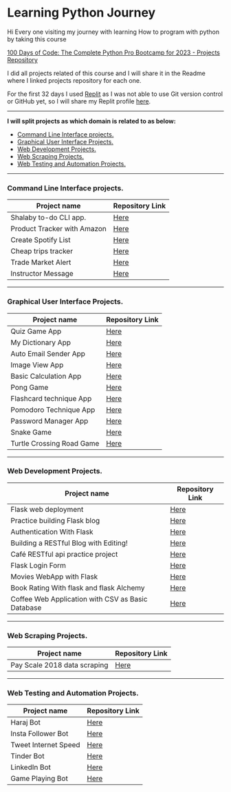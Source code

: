 # Learning Python Journey 

Hi Every one visiting my journey with learning How to program with python by taking this course 

[100 Days of Code: The Complete Python Pro Bootcamp for 2023 - Projects Repository](https://www.udemy.com/share/103J8C3@8vF2huHnPspsSsg_l6VXD-iqxMR_Ug802BMSxnn6k3bZDuE1vOlKTp6DtG3TlHrp/)

I did all projects related of this course and I will share it in the Readme where I linked projects repository  for each one.

For the first 32 days I used [Replit](https://replit.com/) as I was not able to use Git version control or GitHub yet, so I will share my Replit profile [here](https://replit.com/@MohamedShalaby2).

------

**I will split projects as which domain is related to as below:** 

- [Command Line Interface projects.](#one)
- [Graphical User Interface Projects.](#two)
- [Web Development Projects.](#three)
- [Web Scraping Projects.](#five)
- [Web Testing and Automation Projects.](#six)

------

### <a name='one'>Command Line Interface projects.</a>

| Project name                | Repository Link                                              |
| --------------------------- | ------------------------------------------------------------ |
| Shalaby to-do CLI app.      | [Here](https://github.com/Shalabyelectronics/shalaby_to_do)  |
| Product Tracker with Amazon | [Here](https://github.com/Shalabyelectronics/product_tracker) |
| Create Spotify List         | [Here](https://github.com/Shalabyelectronics/Create_spotify_list/blob/master/main.py) |
| Cheap trips tracker         | [Here](https://github.com/Shalabyelectronics/Cheap_trip_tracking) |
| Trade Market Alert          | [Here](https://github.com/Shalabyelectronics/trad_market/blob/master/playground.py) |
| Instructor Message          | [Here](https://github.com/Shalabyelectronics/instructorMessages) |

------

### <a name='two'>Graphical User Interface Projects.</a>

| Project name              | Repository Link                                              |
| ------------------------- | ------------------------------------------------------------ |
| Quiz Game App             | [Here](https://github.com/Shalabyelectronics/Quiz_Game_App)  |
| My Dictionary App         | [Here](https://github.com/Shalabyelectronics/my_dictionary_app) |
| Auto Email Sender App     | [Here](https://github.com/Shalabyelectronics/Auto_Email)     |
| Image View App            | [Here](https://github.com/Shalabyelectronics/image_viewer)   |
| Basic Calculation App     | [Here](https://github.com/Shalabyelectronics/Basic_calculation) |
| Pong Game                 | [Here](https://github.com/Shalabyelectronics/pogGame2)       |
| Flashcard technique App   | [Here](https://github.com/Shalabyelectronics/FlashCardProject) |
| Pomodoro Technique App    | [Here](https://github.com/Shalabyelectronics/pomodoroProject) |
| Password Manager App      | [Here](https://github.com/Shalabyelectronics/Password_manager) |
| Snake Game                | [Here](https://github.com/Shalabyelectronics/snakeGame3)     |
| Turtle Crossing Road Game | [Here](https://github.com/Shalabyelectronics/TurtleCrossingGame) |



------

### <a name='three'>Web Development Projects.</a>

| Project name                                      | Repository Link                                              |
| ------------------------------------------------- | ------------------------------------------------------------ |
| Flask web deployment                              | [Here](https://github.com/Shalabyelectronics/flask_web_deployment) |
| Practice building Flask blog                      | [Here](https://github.com/Shalabyelectronics/Practice_building_Flask_blog) |
| Authentication With Flask                         | [Here](https://github.com/Shalabyelectronics/AuthenticationWithFlask) |
| Building a RESTful Blog with Editing!             | [Here](https://github.com/Shalabyelectronics/BlogCapstoneProject) |
| Café RESTful api practice project                 | [Here](https://github.com/Shalabyelectronics/CoffeApiProject) |
| Flask Login Form                                  | [Here](https://github.com/Shalabyelectronics/Flask_Login_Form/blob/master/README.md) |
| Movies WebApp with Flask                          | [Here](https://github.com/Shalabyelectronics/MoviesWebApp_with_Flask/blob/master/README.md) |
| Book Rating With flask and flask Alchemy          | [Here](https://github.com/Shalabyelectronics/book_rating_with_flask) |
| Coffee Web Application with CSV as Basic Database | [Here](https://github.com/Shalabyelectronics/Coffe_Web_Application/blob/master/README.md) |



------

### <a name='five'>Web Scraping Projects.</a>

| Project name                 | Repository Link                                              |
| ---------------------------- | ------------------------------------------------------------ |
| Pay Scale 2018 data scraping | [Here](https://github.com/Shalabyelectronics/payscale_scraping) |



------

### <a name='six'>Web Testing and Automation Projects.</a>



| Project name         | Repository Link                                              |
| -------------------- | ------------------------------------------------------------ |
| Haraj Bot            | [Here](https://github.com/Shalabyelectronics/haraj_bot)      |
| Insta Follower Bot   | [Here](https://github.com/Shalabyelectronics/insta_follower) |
| Tweet Internet Speed | [Here](https://github.com/Shalabyelectronics/tweet_internetSpeed) |
| Tinder Bot           | [Here](https://github.com/Shalabyelectronics/tinder_bot)     |
| LinkedIn Bot         | [Here](https://github.com/Shalabyelectronics/linkedIn_bot)   |
| Game Playing Bot     | [Here](https://github.com/Shalabyelectronics/Create_an_Automated_Game_Playing_Bot) |

